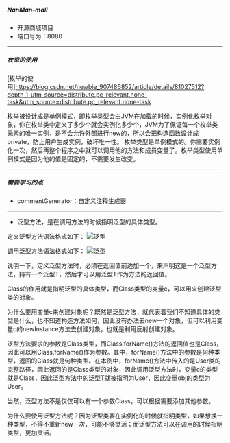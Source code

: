 ##### NanMan-mall
+ 开源商城项目
+ 端口号为：8080
****

##### 枚举的使用
[枚举的使用]<https://blog.csdn.net/newbie_907486852/article/details/81027512?depth_1-utm_source=distribute.pc_relevant.none-task&utm_source=distribute.pc_relevant.none-task>

枚举被设计成是单例模式，即枚举类型会由JVM在加载的时候，实例化枚举对象，你在枚举类中定义了多少个就会实例化多少个，JVM为了保证每一个枚举类元素的唯一实例，是不会允许外部进行new的，所以会把构造函数设计成private，防止用户生成实例，破坏唯一性。
枚举类型是单例模式的。你需要实例化一次，然后再整个程序之中就可以调用他的方法和成员变量了。枚举类型使用单例模式是因为他的值是固定的，不需要发生改变。
****
##### 需要学习的点
+ commentGenerator：自定义注释生成器

****
+ 泛型方法，是在调用方法的时候指明泛型的具体类型。

定义泛型方法语法格式如下：
<img src="https://iknow-pic.cdn.bcebos.com/3b292df5e0fe99255a43f44a3fa85edf8db17159?x-bce-process=image/resize,m_lfit,w_600,h_800,limit_1" alt="泛型" />

调用泛型方法语法格式如下：
<img src="https://iknow-pic.cdn.bcebos.com/00e93901213fb80eb0b5fccd3dd12f2eb9389440" alt="泛型" />

说明一下，定义泛型方法时，必须在返回值前边加一个<T>，来声明这是一个泛型方法，持有一个泛型T，然后才可以用泛型T作为方法的返回值。

Class<T>的作用就是指明泛型的具体类型，而Class<T>类型的变量c，可以用来创建泛型类的对象。

为什么要用变量c来创建对象呢？既然是泛型方法，就代表着我们不知道具体的类型是什么，也不知道构造方法如何，因此没有办法去new一个对象，但可以利用变量c的newInstance方法去创建对象，也就是利用反射创建对象。

泛型方法要求的参数是Class<T>类型，而Class.forName()方法的返回值也是Class<T>，因此可以用Class.forName()作为参数。其中，forName()方法中的参数是何种类型，返回的Class<T>就是何种类型。在本例中，forName()方法中传入的是User类的完整路径，因此返回的是Class<User>类型的对象，因此调用泛型方法时，变量c的类型就是Class<User>，因此泛型方法中的泛型T就被指明为User，因此变量obj的类型为User。

当然，泛型方法不是仅仅可以有一个参数Class<T>，可以根据需要添加其他参数。

为什么要使用泛型方法呢？因为泛型类要在实例化的时候就指明类型，如果想换一种类型，不得不重新new一次，可能不够灵活；而泛型方法可以在调用的时候指明类型，更加灵活。

